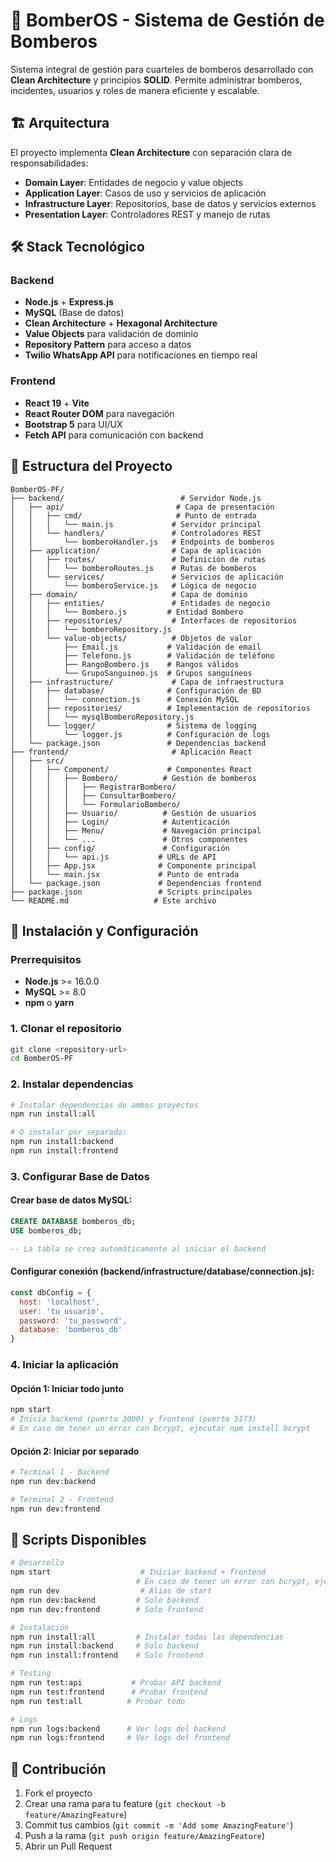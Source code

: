 # 🚒 BomberOS - Sistema de Gestión de Bomberos

Sistema integral de gestión para cuarteles de bomberos desarrollado con **Clean Architecture** y principios **SOLID**. Permite administrar bomberos, incidentes, usuarios y roles de manera eficiente y escalable.

## 🏗️ Arquitectura

El proyecto implementa **Clean Architecture** con separación clara de responsabilidades:

- **Domain Layer**: Entidades de negocio y value objects
- **Application Layer**: Casos de uso y servicios de aplicación  
- **Infrastructure Layer**: Repositorios, base de datos y servicios externos
- **Presentation Layer**: Controladores REST y manejo de rutas

## 🛠️ Stack Tecnológico

### Backend
- **Node.js** + **Express.js**
- **MySQL** (Base de datos)
- **Clean Architecture** + **Hexagonal Architecture**
- **Value Objects** para validación de dominio
- **Repository Pattern** para acceso a datos
- **Twilio WhatsApp API** para notificaciones en tiempo real

### Frontend
- **React 19** + **Vite**
- **React Router DOM** para navegación
- **Bootstrap 5** para UI/UX
- **Fetch API** para comunicación con backend

## 📁 Estructura del Proyecto

```
BomberOS-PF/
├── backend/                          # Servidor Node.js
│   ├── api/                         # Capa de presentación
│   │   ├── cmd/                     # Punto de entrada
│   │   │   └── main.js             # Servidor principal
│   │   └── handlers/               # Controladores REST
│   │       └── bomberoHandler.js   # Endpoints de bomberos
│   ├── application/                # Capa de aplicación
│   │   ├── routes/                 # Definición de rutas
│   │   │   └── bomberoRoutes.js    # Rutas de bomberos
│   │   └── services/               # Servicios de aplicación
│   │       └── bomberoService.js   # Lógica de negocio
│   ├── domain/                     # Capa de dominio
│   │   ├── entities/               # Entidades de negocio
│   │   │   └── Bombero.js         # Entidad Bombero
│   │   ├── repositories/           # Interfaces de repositorios
│   │   │   └── bomberoRepository.js
│   │   └── value-objects/          # Objetos de valor
│   │       ├── Email.js           # Validación de email
│   │       ├── Telefono.js        # Validación de teléfono
│   │       ├── RangoBombero.js    # Rangos válidos
│   │       └── GrupoSanguineo.js  # Grupos sanguíneos
│   ├── infrastructure/             # Capa de infraestructura
│   │   ├── database/              # Configuración de BD
│   │   │   └── connection.js      # Conexión MySQL
│   │   ├── repositories/          # Implementación de repositorios
│   │   │   └── mysqlBomberoRepository.js
│   │   └── logger/                # Sistema de logging
│   │       └── logger.js          # Configuración de logs
│   └── package.json               # Dependencias backend
├── frontend/                       # Aplicación React
│   ├── src/
│   │   ├── Component/             # Componentes React
│   │   │   ├── Bombero/          # Gestión de bomberos
│   │   │   │   ├── RegistrarBombero/
│   │   │   │   ├── ConsultarBombero/
│   │   │   │   └── FormularioBombero/
│   │   │   ├── Usuario/          # Gestión de usuarios
│   │   │   ├── Login/            # Autenticación
│   │   │   ├── Menu/             # Navegación principal
│   │   │   └── ...               # Otros componentes
│   │   ├── config/               # Configuración
│   │   │   └── api.js           # URLs de API
│   │   ├── App.jsx              # Componente principal
│   │   └── main.jsx             # Punto de entrada
│   └── package.json             # Dependencias frontend
├── package.json                 # Scripts principales
└── README.md                   # Este archivo
```

## 🚀 Instalación y Configuración

### Prerrequisitos
- **Node.js** >= 16.0.0
- **MySQL** >= 8.0
- **npm** o **yarn**

### 1. Clonar el repositorio
```bash
git clone <repository-url>
cd BomberOS-PF
```

### 2. Instalar dependencias
```bash
# Instalar dependencias de ambos proyectos
npm run install:all

# O instalar por separado:
npm run install:backend
npm run install:frontend
```

### 3. Configurar Base de Datos

#### Crear base de datos MySQL:
```sql
CREATE DATABASE bomberos_db;
USE bomberos_db;

-- La tabla se crea automáticamente al iniciar el backend
```

#### Configurar conexión (backend/infrastructure/database/connection.js):
```javascript
const dbConfig = {
  host: 'localhost',
  user: 'tu_usuario',
  password: 'tu_password',
  database: 'bomberos_db'
}
```

### 4. Iniciar la aplicación

#### Opción 1: Iniciar todo junto
```bash
npm start
# Inicia backend (puerto 3000) y frontend (puerto 5173)
# En caso de tener un error con bcrypt, ejecutar npm install bcrypt
```

#### Opción 2: Iniciar por separado
```bash
# Terminal 1 - Backend
npm run dev:backend

# Terminal 2 - Frontend  
npm run dev:frontend
```

## 🔧 Scripts Disponibles

```bash
# Desarrollo
npm start                    # Iniciar backend + frontend
                            # En caso de tener un error con bcrypt, ejecutar npm install bcrypt
npm run dev                  # Alias de start
npm run dev:backend         # Solo backend
npm run dev:frontend        # Solo frontend

# Instalación
npm run install:all         # Instalar todas las dependencias
npm run install:backend     # Solo backend
npm run install:frontend    # Solo frontend

# Testing
npm run test:api           # Probar API backend
npm run test:frontend      # Probar frontend
npm run test:all          # Probar todo

# Logs
npm run logs:backend      # Ver logs del backend
npm run logs:frontend     # Ver logs del frontend
```

## 🤝 Contribución

1. Fork el proyecto
2. Crear una rama para tu feature (`git checkout -b feature/AmazingFeature`)
3. Commit tus cambios (`git commit -m 'Add some AmazingFeature'`)
4. Push a la rama (`git push origin feature/AmazingFeature`)
5. Abrir un Pull Request

